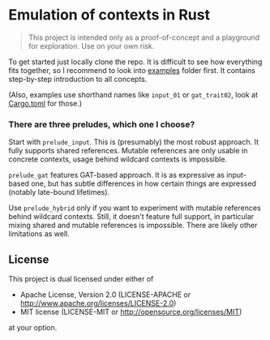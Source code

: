 # Emulation of contexts in Rust

> This project is intended only as a proof-of-concept and a playground for exploration.
> Use on your own risk.

To get started just locally clone the repo.
It is difficult to see how everything fits together, so I recommend to look into [examples](./examples/input) folder first.
It contains step-by-step introduction to all concepts.

(Also, examples use shorthand names like `input_01` or `gat_trait02`,
look at [Cargo.toml](./Cargo.toml) for those.)

### There are three preludes, which one I choose?

Start with `prelude_input`.
This is (presumably) the most robust approach.
It fully supports shared references.
Mutable references are only usable in concrete contexts, usage behind wildcard contexts is impossible.

`prelude_gat` features GAT-based approach.
It is as expressive as input-based one, but has subtle differences in how certain things are expressed
(notably late-bound lifetimes).

Use `prelude_hybrid` only if you want to experiment with mutable references behind wildcard contexts.
Still, it doesn't feature full support, in particular mixing shared and mutable references is impossible.
There are likely other limitations as well.

## License

This project is dual licensed under either of

* Apache License, Version 2.0 (LICENSE-APACHE or http://www.apache.org/licenses/LICENSE-2.0)
* MIT license (LICENSE-MIT or http://opensource.org/licenses/MIT)

at your option.
